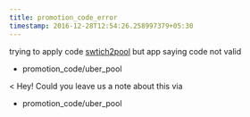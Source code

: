 ```yaml
---
title: promotion_code_error
timestamp: 2016-12-28T12:54:26.258997379+05:30
---
```


trying to apply code [swtich2pool](promotion_code#this_is_promotion_code_ube_uses) but app saying code not valid
* promotion_code/uber_pool

< Hey! Could you leave us a note about this via
* promotion_code/uber_pool
